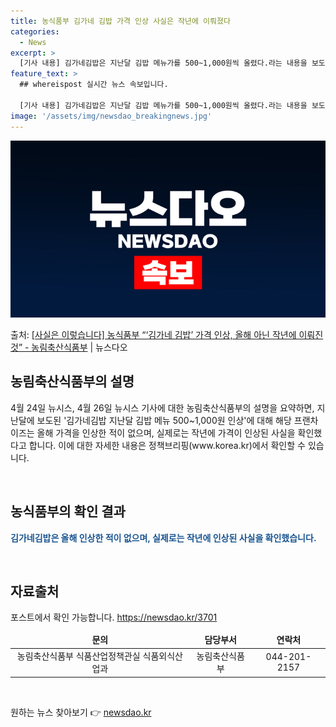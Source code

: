 ```yaml
---
title: 농식품부 김가네 김밥 가격 인상 사실은 작년에 이뤄졌다
categories:
  - News
excerpt: >
  [기사 내용] 김가네김밥은 지난달 김밥 메뉴가를 500~1,000원씩 올렸다.라는 내용을 보도하였습니다. […
feature_text: >
  ## whereispost 실시간 뉴스 속보입니다.

  [기사 내용] 김가네김밥은 지난달 김밥 메뉴가를 500~1,000원씩 올렸다.라는 내용을 보도하였습니다. […
image: '/assets/img/newsdao_breakingnews.jpg'
---
```


![뉴스다오 속보](/assets/img/newsdao_breakingnews.jpg)

<p>출처: <a href="https://newsdao.kr/3701" rel="dofollow">[사실은 이렇습니다] 농식품부 “‘김가네 김밥’ 가격 인상, 올해 아닌 작년에 이뤄진 것” - 농림축산식품부</a> | 뉴스다오</p>

<h2 data-ke-size="size26">농림축산식품부의 설명</h2>
4월 24일 뉴시스, 4월 26일 뉴시스 기사에 대한 농림축산식품부의 설명을 요약하면, 지난달에 보도된 '김가네김밥 지난달 김밥 메뉴 500~1,000원 인상'에 대해 해당 프랜차이즈는 올해 가격을 인상한 적이 없으며, 실제로는 작년에 가격이 인상된 사실을 확인했다고 합니다. 이에 대한 자세한 내용은 정책브리핑(www.korea.kr)에서 확인할 수 있습니다.

<p data-ke-size="size16">&nbsp;</p>

<h2 data-ke-size="size26">농식품부의 확인 결과</h2>
<b><span style="color: #1a5490;">김가네김밥은 올해 인상한 적이 없으며, 실제로는 작년에 인상된 사실을 확인했습니다.</span></b>

<p data-ke-size="size16">&nbsp;</p>

<h2 data-ke-size="size26">자료출처</h2>
포스트에서 확인 가능합니다. <a href="https://newsdao.kr/3701">https://newsdao.kr/3701</a>

<table>
<thead>
<tr>
<td style="text-align: center; height: 17px;"><b>문의</b></td>
<td style="text-align: center; height: 17px;"><b>담당부서</b></td>
<td style="text-align: center; height: 17px;"><b>연락처</b></td>
</tr>
</thead>
<tbody>
<tr>
<td style="text-align: center; height: 17px;">농림축산식품부 식품산업정책관실 식품외식산업과</td>
<td style="text-align: center; height: 17px;">농림축산식품부</td>
<td style="text-align: center; height: 17px;">044-201-2157</td>
</tr>
</tbody>
</table>
<p data-ke-size="size16">&nbsp;</p> 

원하는 뉴스 찾아보기 👉 <a href="https://newsdao.kr" rel="dofollow">newsdao.kr</a>


